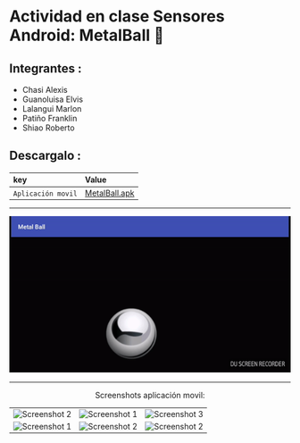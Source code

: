 # Actividad en clase Sensores Android: MetalBall :metal:
## Integrantes :

<ul>
<li>Chasi Alexis</li>
<li>Guanoluisa Elvis</li>
<li>Lalangui Marlon</li> 
<li>Patiño Franklin</li>
<li>Shiao Roberto</li>
</ul>

## Descargalo :
| key            | Value    |
| :------------- | :------- |
| `Aplicación movil` | [MetalBall.apk](https://epnecuador-my.sharepoint.com/:u:/g/personal/roberto_shiao_epn_edu_ec/Ea_MHLqvJFFDpHqsPArOxUMB7hAQkClS3UTl8XCU5i2RPQ?e=SwAhQu) |



---
<div align="center">
  <img src ="art/anim.gif"/>
<div>

---

Screenshots aplicación movil:<br>
<table style={border:"none"}><tr>
<td><img src="https://github.com/marlon1925/MetalBallSensores/assets/95731527/69bd3472-6de8-4ddf-9d83-c3b5b19180f9" alt="Screenshot 2"/></td>
<td><img src="https://github.com/marlon1925/MetalBallSensores/assets/95731527/2c267058-89be-48d9-8c92-3a86739854c0" alt="Screenshot 1"/></td>
<td><img src="https://github.com/marlon1925/MetalBallSensores/assets/95731527/e89e27f8-31e5-4d24-b3e1-e1bf797db765" alt="Screenshot 3"/></td>
</tr>
<tr>
<td><img src="https://github.com/marlon1925/MetalBallSensores/assets/95731527/73717dd1-f36a-4e4c-a2a9-db6d0cf8ac74" alt="Screenshot 1"/></td>
<td><img src="https://github.com/marlon1925/MetalBallSensores/assets/95731527/647e8a3a-eb98-44ae-812c-0b762196d636" alt="Screenshot 2"/></td>
<td><img src="https://github.com/marlon1925/MetalBallSensores/assets/95731527/e4f6f7f7-4202-48bb-80e5-b9f9fd8da950" alt="Screenshot 2"/></td>
</tr>
</table>


